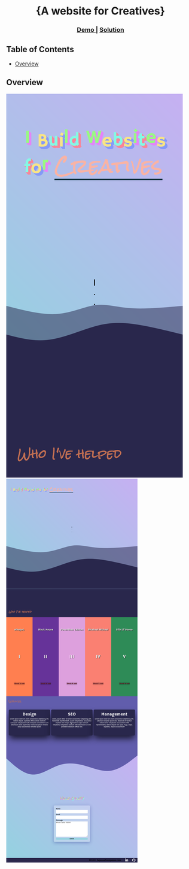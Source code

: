 <!-- Please update value in the {}  -->

<h1 align="center">{A website for Creatives}</h1>

<div align="center">
  <h3>
    <a href="https://gusty-reward.surge.sh/">
      Demo
    </a>
    <span> | </span>
    <a href="https://github.com/jpotvin-ezpz/website-for-creatives">
      Solution
    </a>
  </h3>
</div>

<!-- TABLE OF CONTENTS -->

## Table of Contents

- [Overview](#overview)

<!-- OVERVIEW -->

## Overview

![screenshot](https://github.com/jpotvin-ezpz/website-for-creatives/blob/main/Screen%20Shot%202021-02-23%20at%2018.14.57.png)
![screenshot](https://github.com/jpotvin-ezpz/website-for-creatives/blob/main/Screenshot_2021-02-23%20Express%20To%20Impress.png)

